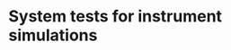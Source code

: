<!--- [![Build Status](https://travis-ci.org/mcvine/systemtests-instruments.svg?branch=master)](https://travis-ci.org/mcvine/systemtests-instruments) --->

# System tests for instrument simulations

